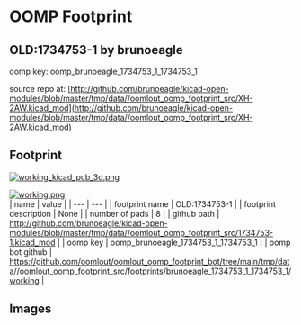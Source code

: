 # OOMP Footprint  
## OLD:1734753-1  by brunoeagle  
  
oomp key: oomp_brunoeagle_1734753_1_1734753_1  
  
source repo at: [http://github.com/brunoeagle/kicad-open-modules/blob/master/tmp/data//oomlout_oomp_footprint_src/XH-2AW.kicad_mod](http://github.com/brunoeagle/kicad-open-modules/blob/master/tmp/data//oomlout_oomp_footprint_src/XH-2AW.kicad_mod)  
## Footprint  
  
[![working_kicad_pcb_3d.png](working_kicad_pcb_3d_600.png)](working_kicad_pcb_3d.png)  
  
[![working.png](working_600.png)](working.png)  
| name | value | 
| --- | --- | 
| footprint name | OLD:1734753-1 | 
| footprint description | None | 
| number of pads | 8 | 
| github path | http://github.com/brunoeagle/kicad-open-modules/blob/master/tmp/data//oomlout_oomp_footprint_src/1734753-1.kicad_mod | 
| oomp key | oomp_brunoeagle_1734753_1_1734753_1 | 
| oomp bot github | https://github.com/oomlout/oomlout_oomp_footprint_bot/tree/main/tmp/data//oomlout_oomp_footprint_src/footprints/brunoeagle_1734753_1_1734753_1/working | 
## Images  
